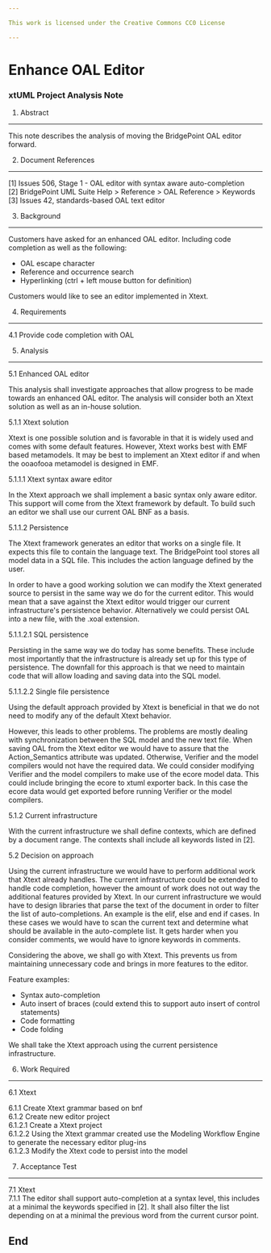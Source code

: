 ```yaml
---

This work is licensed under the Creative Commons CC0 License

---
```


# Enhance OAL Editor
### xtUML Project Analysis Note

1. Abstract
-----------
This note describes the analysis of moving the BridgePoint OAL editor forward.

2. Document References
----------------------
[1] Issues 506, Stage 1 - OAL editor with syntax aware auto-completion   
[2] BridgePoint UML Suite Help > Reference > OAL Reference > Keywords   
[3] Issues 42, standards-based OAL text editor

3. Background
-------------
Customers have asked for an enhanced OAL editor.  Including code completion as
well as the following:

- OAL escape character
- Reference and occurrence search
- Hyperlinking (ctrl + left mouse button for definition)

Customers would like to see an editor implemented in Xtext.

4. Requirements
---------------
4.1 Provide code completion with OAL

5. Analysis
-----------
5.1 Enhanced OAL editor

This analysis shall investigate approaches that allow progress to be made
towards an enhanced OAL editor.  The analysis will consider both an Xtext
solution as well as an in-house solution.

5.1.1 Xtext solution

Xtext is one possible solution and is favorable in that it is widely used and
comes with some default features.  However, Xtext works best with EMF based
metamodels.  It may be best to implement an Xtext editor if and when the
ooaofooa metamodel is designed in EMF.

5.1.1.1 Xtext syntax aware editor

In the Xtext approach we shall implement a basic syntax only aware editor.  This
support will come from the Xtext framework by default.  To build such an editor
we shall use our current OAL BNF as a basis.

5.1.1.2 Persistence

The Xtext framework generates an editor that works on a single file.  It expects
this file to contain the language text.  The BridgePoint tool stores all model
data in a SQL file.  This includes the action language defined by the user.

In order to have a good working solution we can modify the Xtext generated
source to persist in the same way we do for the current editor.  This would mean
that a save against the Xtext editor would trigger our current infrastructure's
persistence behavior.  Alternatively we could persist OAL into a new file, with
the .xoal extension.

5.1.1.2.1 SQL persistence

Persisting in the same way we do today has some benefits.  These include most
importantly that the infrastructure is already set up for this type of
persistence.  The downfall for this approach is that we need to maintain code
that will allow loading and saving data into the SQL model.

5.1.1.2.2 Single file persistence

Using the default approach provided by Xtext is beneficial in that we do not
need to modify any of the default Xtext behavior.

However, this leads to other problems.  The problems are mostly dealing with
synchronization between the SQL model and the new text file.  When saving OAL
from the Xtext editor we would have to assure that the Action_Semantics
attribute was updated.  Otherwise, Verifier and the model compilers would not
have the required data.  We could consider modifying Verifier and the model
compilers to make use of the ecore model data.  This could include bringing the
ecore to xtuml exporter back.  In this case the ecore data would get exported
before running Verifier or the model compilers.  

5.1.2 Current infrastructure

With the current infrastructure we shall define contexts, which are defined by
a document range.  The contexts shall include all keywords listed in [2].
 
5.2 Decision on approach

Using the current infrastructure we would have to perform additional work that
Xtext already handles.  The current infrastructure could be extended to handle
code completion, however the amount of work does not out way the additional
features provided by Xtext.  In our current infrastructure we would have to
design libraries that parse the text of the document in order to filter the list
of auto-completions.  An example is the elif, else and end if cases.  In these
cases we would have to scan the current text and determine what should be
available in the auto-complete list.  It gets harder when you consider comments,
we would have to ignore keywords in comments.

Considering the above, we shall go with Xtext.  This prevents us from
maintaining unnecessary code and brings in more features to the editor.

Feature examples:

- Syntax auto-completion   
- Auto insert of braces (could extend this to support auto insert of control
  statements)   
- Code formatting   
- Code folding   

We shall take the Xtext approach using the current persistence infrastructure.

6. Work Required
----------------
6.1 Xtext

6.1.1 Create Xtext grammar based on bnf   
6.1.2 Create new editor project   
6.1.2.1 Create a Xtext project   
6.1.2.2 Using the Xtext grammar created use the Modeling Workflow Engine to
        generate the necessary editor plug-ins   
6.1.2.3 Modify the Xtext code to persist into the model

7. Acceptance Test
------------------
7.1 Xtext   
7.1.1 The editor shall support auto-completion at a syntax level, this includes
at a minimal the keywords specified in [2].  It shall also filter the list
depending on at a minimal the previous word from the current cursor point.   

End
---

